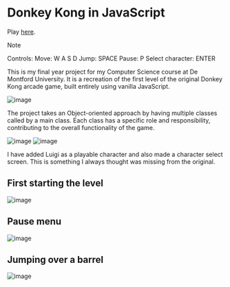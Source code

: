 # Donkey Kong in JavaScript

Play [here](https://jspanglez.github.io/DKJS/).

> [!NOTE]
> Controls:
> Move: W A S D
> Jump: SPACE
> Pause: P
> Select character: ENTER


This is my final year project for my Computer Science course at De Montford University. It is a recreation of the first level of the original Donkey Kong arcade game, built entirely using vanilla JavaScript.

![image](https://github.com/Jspanglez/DKJS/assets/98091691/84936874-4f6e-463d-8b8d-6f905c1a3fb9)

The project takes an Object-oriented approach by having multiple classes called by a main class. Each class has a specific role and responsibility, contributing to the overall functionality of the game.

![image](https://github.com/Jspanglez/DKJS/assets/98091691/8c84f515-f3ac-410c-8819-7c78784bca29)
![image](https://github.com/Jspanglez/DKJS/assets/98091691/a6348a76-b6c3-4d26-b5a3-72e5a793252b)

I have added Luigi as a playable character and also made a character select screen. This is something I always thought was missing from the original.

## First starting the level
![image](https://github.com/Jspanglez/DKJS/assets/98091691/f0f4516f-4986-4425-a422-2d4b09404403)

## Pause menu
![image](https://github.com/Jspanglez/DKJS/assets/98091691/61e96215-7db8-4abc-8d27-829026f534a0)

## Jumping over a barrel
![image](https://github.com/Jspanglez/DKJS/assets/98091691/df648af7-af90-4158-a988-3af8a9f7f380)
